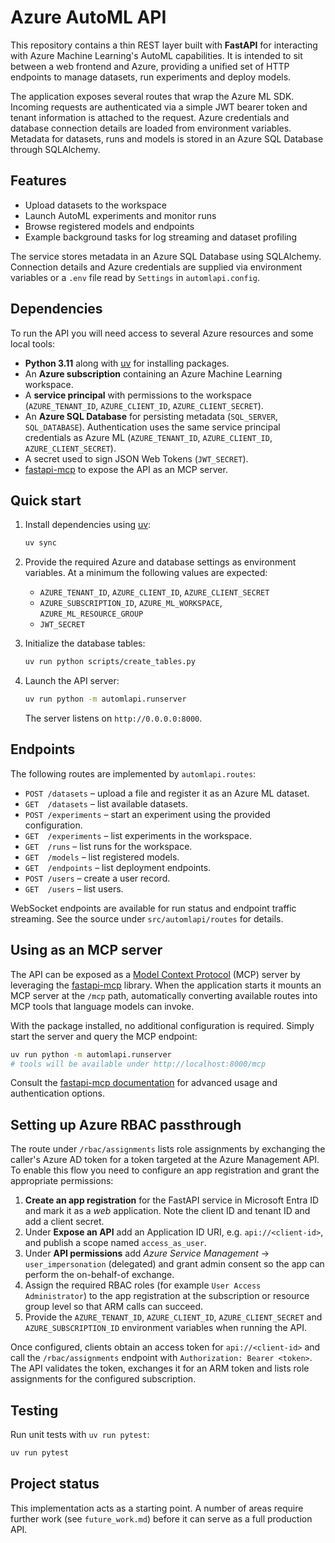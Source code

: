 # Azure AutoML API

This repository contains a thin REST layer built with **FastAPI** for interacting with Azure Machine Learning's AutoML capabilities. It is intended to sit between a web frontend and Azure, providing a unified set of HTTP endpoints to manage datasets, run experiments and deploy models.

The application exposes several routes that wrap the Azure ML SDK. Incoming requests are authenticated via a simple JWT bearer token and tenant information is attached to the request. Azure credentials and database connection details are loaded from environment variables. Metadata for datasets, runs and models is stored in an Azure SQL Database through SQLAlchemy.

## Features

- Upload datasets to the workspace
- Launch AutoML experiments and monitor runs
- Browse registered models and endpoints
- Example background tasks for log streaming and dataset profiling

The service stores metadata in an Azure SQL Database using SQLAlchemy. Connection details and Azure credentials are supplied via environment variables or a `.env` file read by `Settings` in `automlapi.config`.

## Dependencies

To run the API you will need access to several Azure resources and some local tools:

- **Python 3.11** along with [uv](https://github.com/astral-sh/uv) for installing packages.
- An **Azure subscription** containing an Azure Machine Learning workspace.
- A **service principal** with permissions to the workspace (`AZURE_TENANT_ID`, `AZURE_CLIENT_ID`, `AZURE_CLIENT_SECRET`).
- An **Azure SQL Database** for persisting metadata (`SQL_SERVER`, `SQL_DATABASE`). Authentication uses the same service principal credentials as Azure ML (`AZURE_TENANT_ID`, `AZURE_CLIENT_ID`, `AZURE_CLIENT_SECRET`).
- A secret used to sign JSON Web Tokens (`JWT_SECRET`).
- [fastapi-mcp](https://pypi.org/project/fastapi-mcp/) to expose the API as an MCP server.

## Quick start

1. Install dependencies using [uv](https://github.com/astral-sh/uv):

   ```bash
   uv sync
   ```

2. Provide the required Azure and database settings as environment variables. At a minimum the following values are expected:

   - `AZURE_TENANT_ID`, `AZURE_CLIENT_ID`, `AZURE_CLIENT_SECRET`
   - `AZURE_SUBSCRIPTION_ID`, `AZURE_ML_WORKSPACE`, `AZURE_ML_RESOURCE_GROUP`
   - `JWT_SECRET`

3. Initialize the database tables:

   ```bash
   uv run python scripts/create_tables.py
   ```

4. Launch the API server:

   ```bash
   uv run python -m automlapi.runserver
   ```

   The server listens on `http://0.0.0.0:8000`.

## Endpoints

The following routes are implemented by `automlapi.routes`:

- `POST /datasets` – upload a file and register it as an Azure ML dataset.
- `GET  /datasets` – list available datasets.
- `POST /experiments` – start an experiment using the provided configuration.
- `GET  /experiments` – list experiments in the workspace.
- `GET  /runs` – list runs for the workspace.
- `GET  /models` – list registered models.
- `GET  /endpoints` – list deployment endpoints.
- `POST /users` – create a user record.
- `GET  /users` – list users.

WebSocket endpoints are available for run status and endpoint traffic streaming. See the source under `src/automlapi/routes` for details.

## Using as an MCP server

The API can be exposed as a [Model Context Protocol](https://tadata.com) (MCP) server by leveraging the [fastapi-mcp](https://pypi.org/project/fastapi-mcp/) library. When the application starts it mounts an MCP server at the `/mcp` path, automatically converting available routes into MCP tools that language models can invoke.

With the package installed, no additional configuration is required. Simply start the server and query the MCP endpoint:

```bash
uv run python -m automlapi.runserver
# tools will be available under http://localhost:8000/mcp
```

Consult the [fastapi-mcp documentation](https://fastapi-mcp.tadata.com/) for advanced usage and authentication options.

## Setting up Azure RBAC passthrough

The route under `/rbac/assignments` lists role assignments by exchanging the caller's
Azure AD token for a token targeted at the Azure Management API. To enable this
flow you need to configure an app registration and grant the appropriate
permissions:

1. **Create an app registration** for the FastAPI service in Microsoft Entra ID
   and mark it as a *web* application. Note the client ID and tenant ID and add a
   client secret.
2. Under **Expose an API** add an Application ID URI, e.g. `api://<client-id>`,
   and publish a scope named `access_as_user`.
3. Under **API permissions** add *Azure Service Management* → `user_impersonation`
   (delegated) and grant admin consent so the app can perform the on-behalf-of
   exchange.
4. Assign the required RBAC roles (for example `User Access Administrator`) to
   the app registration at the subscription or resource group level so that ARM
   calls can succeed.
5. Provide the `AZURE_TENANT_ID`, `AZURE_CLIENT_ID`, `AZURE_CLIENT_SECRET` and
   `AZURE_SUBSCRIPTION_ID` environment variables when running the API.

Once configured, clients obtain an access token for `api://<client-id>` and call
the `/rbac/assignments` endpoint with `Authorization: Bearer <token>`. The API
validates the token, exchanges it for an ARM token and lists role assignments for
the configured subscription.

## Testing

Run unit tests with `uv run pytest`:

```bash
uv run pytest
```

## Project status

This implementation acts as a starting point. A number of areas require further work (see `future_work.md`) before it can serve as a full production API.

